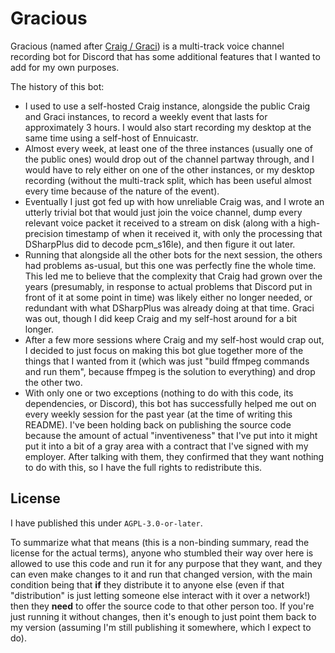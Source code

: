 # Gracious

Gracious (named after [Craig / Graci](https://craig.chat)) is a multi-track voice channel recording bot for Discord that has some additional features that I wanted to add for my own purposes.

The history of this bot:
- I used to use a self-hosted Craig instance, alongside the public Craig and Graci instances, to record a weekly event that lasts for approximately 3 hours.  I would also start recording my desktop at the same time using a self-host of Ennuicastr.
- Almost every week, at least one of the three instances (usually one of the public ones) would drop out of the channel partway through, and I would have to rely either on one of the other instances, or my desktop recording (without the multi-track split, which has been useful almost every time because of the nature of the event).
- Eventually I just got fed up with how unreliable Craig was, and I wrote an utterly trivial bot that would just join the voice channel, dump every relevant voice packet it received to a stream on disk (along with a high-precision timestamp of when it received it, with only the processing that DSharpPlus did to decode pcm_s16le), and then figure it out later.
- Running that alongside all the other bots for the next session, the others had problems as-usual, but this one was perfectly fine the whole time.  This led me to believe that the complexity that Craig had grown over the years (presumably, in response to actual problems that Discord put in front of it at some point in time) was likely either no longer needed, or redundant with what DSharpPlus was already doing at that time.  Graci was out, though I did keep Craig and my self-host around for a bit longer.
- After a few more sessions where Craig and my self-host would crap out, I decided to just focus on making this bot glue together more of the things that I wanted from it (which was just "build ffmpeg commands and run them", because ffmpeg is the solution to everything) and drop the other two.
- With only one or two exceptions (nothing to do with this code, its dependencies, or Discord), this bot has successfully helped me out on every weekly session for the past year (at the time of writing this README).  I've been holding back on publishing the source code because the amount of actual "inventiveness" that I've put into it might put it into a bit of a gray area with a contract that I've signed with my employer.  After talking with them, they confirmed that they want nothing to do with this, so I have the full rights to redistribute this.

## License

I have published this under `AGPL-3.0-or-later`.

To summarize what that means (this is a non-binding summary, read the license for the actual terms), anyone who stumbled their way over here is allowed to use this code and run it for any purpose that they want, and they can even make changes to it and run that changed version, with the main condition being that **if** they distribute it to anyone else (even if that "distribution" is just letting someone else interact with it over a network!) then they **need** to offer the source code to that other person too.  If you're just running it without changes, then it's enough to just point them back to my version (assuming I'm still publishing it somewhere, which I expect to do).